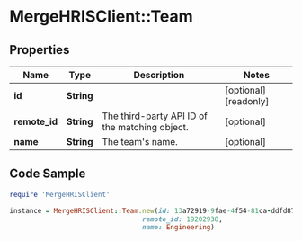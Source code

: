 # MergeHRISClient::Team

## Properties

Name | Type | Description | Notes
------------ | ------------- | ------------- | -------------
**id** | **String** |  | [optional] [readonly] 
**remote_id** | **String** | The third-party API ID of the matching object. | [optional] 
**name** | **String** | The team&#39;s name. | [optional] 

## Code Sample

```ruby
require 'MergeHRISClient'

instance = MergeHRISClient::Team.new(id: 13a72919-9fae-4f54-81ca-ddfd8712a1ba,
                                 remote_id: 19202938,
                                 name: Engineering)
```


